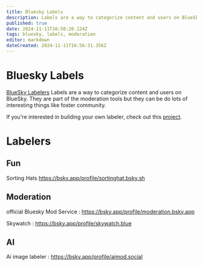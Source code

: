 ```yaml
---
title: Bluesky Labels
description: Labels are a way to categorize content and users on BlueSky. They are part of the moderation tools but they can be do lots of interesting things like foster community.
published: true
date: 2024-11-11T16:58:20.124Z
tags: bluesky, labels, moderation
editor: markdown
dateCreated: 2024-11-11T16:56:31.356Z
---
```


# Bluesky Labels

[BlueSky Labelers](https://www.bluesky-labelers.io/)
Labels are a way to categorize content and users on BlueSky. They are part of the moderation tools but they can be do lots of interesting things like foster community.

If you're interested in building your own labeler, check out this [project](https://github.com/aliceisjustplaying/labeler-starter-kit-bsky).

# Labelers

## Fun

Sorting Hats https://bsky.app/profile/sortinghat.bsky.sh


## Moderation

official Bluesky Mod Service : https://bsky.app/profile/moderation.bsky.app

Skywatch : https://bsky.app/profile/skywatch.blue


## AI
Ai image labeler : https://bsky.app/profile/aimod.social